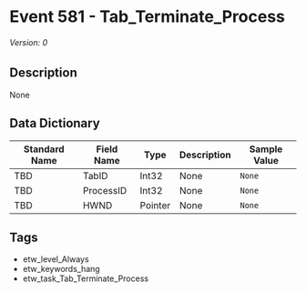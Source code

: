 # Event 581 - Tab_Terminate_Process
###### Version: 0

## Description
None

## Data Dictionary
|Standard Name|Field Name|Type|Description|Sample Value|
|---|---|---|---|---|
|TBD|TabID|Int32|None|`None`|
|TBD|ProcessID|Int32|None|`None`|
|TBD|HWND|Pointer|None|`None`|

## Tags
* etw_level_Always
* etw_keywords_hang
* etw_task_Tab_Terminate_Process